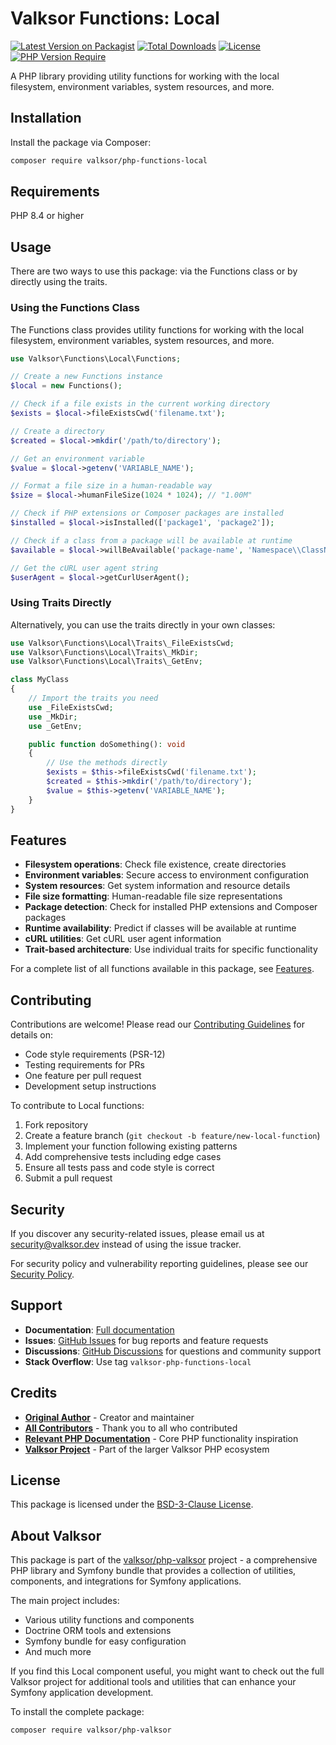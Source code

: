 # Valksor Functions: Local

[![Latest Version on Packagist](https://img.shields.io/packagist/v/valksor/php-functions-local.svg)](https://packagist.org/packages/valksor/php-functions-local)
[![Total Downloads](https://img.shields.io/packagist/dt/valksor/php-functions-local.svg)](https://packagist.org/packages/valksor/php-functions-local)
[![License](https://img.shields.io/packagist/l/valksor/php-functions-local.svg)](LICENSE)
[![PHP Version Require](https://img.shields.io/packagist/require-v/valksor/php-functions-local/php)](https://packagist.org/packages/valksor/php-functions-local)

A PHP library providing utility functions for working with the local filesystem, environment variables, system resources, and more.

## Installation

Install the package via Composer:

```bash
composer require valksor/php-functions-local
```

## Requirements

PHP 8.4 or higher

## Usage

There are two ways to use this package: via the Functions class or by directly using the traits.

### Using the Functions Class

The Functions class provides utility functions for working with the local filesystem, environment variables, system resources, and more.

```php
use Valksor\Functions\Local\Functions;

// Create a new Functions instance
$local = new Functions();

// Check if a file exists in the current working directory
$exists = $local->fileExistsCwd('filename.txt');

// Create a directory
$created = $local->mkdir('/path/to/directory');

// Get an environment variable
$value = $local->getenv('VARIABLE_NAME');

// Format a file size in a human-readable way
$size = $local->humanFileSize(1024 * 1024); // "1.00M"

// Check if PHP extensions or Composer packages are installed
$installed = $local->isInstalled(['package1', 'package2']);

// Check if a class from a package will be available at runtime
$available = $local->willBeAvailable('package-name', 'Namespace\\ClassName', ['parent-package']);

// Get the cURL user agent string
$userAgent = $local->getCurlUserAgent();
```

### Using Traits Directly

Alternatively, you can use the traits directly in your own classes:

```php
use Valksor\Functions\Local\Traits\_FileExistsCwd;
use Valksor\Functions\Local\Traits\_MkDir;
use Valksor\Functions\Local\Traits\_GetEnv;

class MyClass
{
    // Import the traits you need
    use _FileExistsCwd;
    use _MkDir;
    use _GetEnv;

    public function doSomething(): void
    {
        // Use the methods directly
        $exists = $this->fileExistsCwd('filename.txt');
        $created = $this->mkdir('/path/to/directory');
        $value = $this->getenv('VARIABLE_NAME');
    }
}
```

## Features

- **Filesystem operations**: Check file existence, create directories
- **Environment variables**: Secure access to environment configuration
- **System resources**: Get system information and resource details
- **File size formatting**: Human-readable file size representations
- **Package detection**: Check for installed PHP extensions and Composer packages
- **Runtime availability**: Predict if classes will be available at runtime
- **cURL utilities**: Get cURL user agent information
- **Trait-based architecture**: Use individual traits for specific functionality

For a complete list of all functions available in this package, see [Features](docs/features.md).


## Contributing

Contributions are welcome! Please read our [Contributing Guidelines](CONTRIBUTING.md) for details on:

- Code style requirements (PSR-12)
- Testing requirements for PRs
- One feature per pull request
- Development setup instructions

To contribute to Local functions:

1. Fork repository
2. Create a feature branch (`git checkout -b feature/new-local-function`)
3. Implement your function following existing patterns
4. Add comprehensive tests including edge cases
5. Ensure all tests pass and code style is correct
6. Submit a pull request

## Security

If you discover any security-related issues, please email us at security@valksor.dev instead of using the issue tracker.

For security policy and vulnerability reporting guidelines, please see our [Security Policy](SECURITY.md).

## Support

- **Documentation**: [Full documentation](https://github.com/valksor/php-valksor)
- **Issues**: [GitHub Issues](https://github.com/valksor/php-valksor/issues) for bug reports and feature requests
- **Discussions**: [GitHub Discussions](https://github.com/valksor/php-valksor/discussions) for questions and community support
- **Stack Overflow**: Use tag `valksor-php-functions-local`

## Credits

- **[Original Author](https://github.com/valksor)** - Creator and maintainer
- **[All Contributors](https://github.com/valksor/php-valksor/graphs/contributors)** - Thank you to all who contributed
- **[Relevant PHP Documentation](https://www.php.net/manual/en/)** - Core PHP functionality inspiration
- **[Valksor Project](https://github.com/valksor)** - Part of the larger Valksor PHP ecosystem

## License

This package is licensed under the [BSD-3-Clause License](LICENSE).

## About Valksor

This package is part of the [valksor/php-valksor](https://github.com/valksor/php-valksor) project - a comprehensive PHP library and Symfony bundle that provides a collection of utilities, components, and integrations for Symfony applications.

The main project includes:
- Various utility functions and components
- Doctrine ORM tools and extensions
- Symfony bundle for easy configuration
- And much more

If you find this Local component useful, you might want to check out the full Valksor project for additional tools and utilities that can enhance your Symfony application development.

To install the complete package:

```bash
composer require valksor/php-valksor
```

